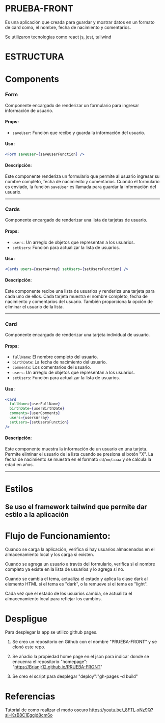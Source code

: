# PRUEBA-FRONT
Es una aplicación que creada para guardar y mostrar datos en un formato de card como, el nombre, fecha de nacimiento y comentarios.

Se utilizaron tecnologías como react js, jest, tailwind

# ESTRUCTURA

# Components

### Form

Componente encargado de renderizar un formulario para ingresar información de usuario.

#### Props:

- `saveUser`: Función que recibe y guarda la información del usuario.

#### Uso:

```jsx
<Form saveUser={saveUserFunction} />
```

#### Descripción:

Este componente renderiza un formulario que permite al usuario ingresar su nombre completo, fecha de nacimiento y comentarios. Cuando el formulario es enviado, la función `saveUser` es llamada para guardar la información del usuario.

---

### Cards

Componente encargado de renderizar una lista de tarjetas de usuario.

#### Props:

- `users`: Un arreglo de objetos que representan a los usuarios.
- `setUsers`: Función para actualizar la lista de usuarios.

#### Uso:

```jsx
<Cards users={usersArray} setUsers={setUsersFunction} />
```

#### Descripción:

Este componente recibe una lista de usuarios y renderiza una tarjeta para cada uno de ellos. Cada tarjeta muestra el nombre completo, fecha de nacimiento y comentarios del usuario. También proporciona la opción de eliminar el usuario de la lista.

---

### Card

Componente encargado de renderizar una tarjeta individual de usuario.

#### Props:

- `fullName`: El nombre completo del usuario.
- `birthDate`: La fecha de nacimiento del usuario.
- `comments`: Los comentarios del usuario.
- `users`: Un arreglo de objetos que representan a los usuarios.
- `setUsers`: Función para actualizar la lista de usuarios.

#### Uso:

```jsx
<Card
  fullName={userFullName}
  birthDate={userBirthDate}
  comments={userComments}
  users={usersArray}
  setUsers={setUsersFunction}
/>
```

#### Descripción:

Este componente muestra la información de un usuario en una tarjeta. Permite eliminar el usuario de la lista cuando se presiona el botón "X". La fecha de nacimiento se muestra en el formato `dd/mm/aaaa` y se calcula la edad en años.

---

# Estilos
Se uso el framework tailwind que permite dar estilo a la aplicación
---
# Flujo de Funcionamiento:
Cuando se carga la aplicación, verifica si hay usuarios almacenados en el almacenamiento local y los carga si existen.

Cuando se agrega un usuario a través del formulario, verifica si el nombre completo ya existe en la lista de usuarios y lo agrega si no.

Cuando se cambia el tema, actualiza el estado y aplica la clase dark al elemento HTML si el tema es "dark", o la remueve si el tema es "light".

Cada vez que el estado de los usuarios cambia, se actualiza el almacenamiento local para reflejar los cambios.


# Despligue 
Para desplegar la app se utilizo github pages.
1. Se creo un repositorio en Github con el nombre "PRUEBA-FRONT" y se clonó este repo.
2. Se añadio la propiedad home page en el json para indicar donde se encuenra el repositorio
"homepage": "https://Brianjr12.github.io/PRUEBA-FRONT"

3. Se creo el script para desplegar
"deploy":"gh-pages -d build"

# Referencias
Tutorial de como realizar el modo oscuro
https://youtu.be/_8FTL-xNz9Q?si=KzB8C1Eggjd8cm6o